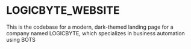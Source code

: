 # LOGICBYTE_WEBSITE
 This is the codebase for a modern, dark-themed landing page for a company named LOGICBYTE, which specializes in business automation using BOTS
